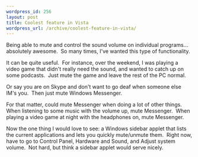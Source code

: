 ```yaml
--- 
wordpress_id: 256
layout: post
title: Coolest feature in Vista
wordpress_url: /archive/coolest-feature-in-vista/
---
```


<p>Being able to mute and control the sound volume on individual programs... absolutely awesome.&nbsp; So many times, I&#39;ve wanted this type of functionality.</p> <p>It can be quite useful.&nbsp; For instance, over the weekend, I was playing a video game that didn&#39;t really need the sound, and wanted to catch up on some podcasts.&nbsp; Just mute the game and leave the rest of the PC normal.</p> <p>Or say you are on Skype and don&#39;t want to go deaf when someone else IM&#39;s you.&nbsp; Then just mute Windows Messenger.</p> <p>For that matter, could mute Messenger when doing a lot of other things.&nbsp; When listening to some music with the volume up, mute Messenger.&nbsp; When playing a video game at night with the headphones on, mute Messenger.</p> <p>Now the one thing I would love to see: a Windows sidebar applet that lists the current applications and lets you quickly mute/unmute them.&nbsp; Right now, have to go to Control Panel, Hardware and Sound, and Adjust system volume.&nbsp; Not hard, but think a sidebar applet would serve nicely.</p>
         
